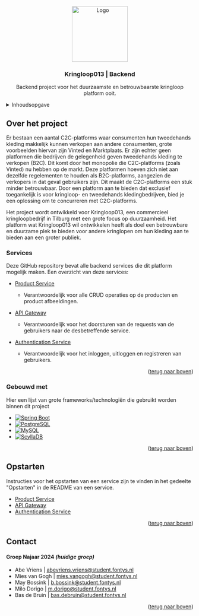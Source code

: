 <a id="readme-top"></a>
<br />
<div align="center">
  <a href="https://kringloop013.nl/">
    <img src="https://www.kringlooptilburg.nl/sites/default/files/logo--02.png" alt="Logo" height="150">
  </a>

  <h3 align="center">Kringloop013 | Backend</h3>

  <p align="center">
    Backend project voor het duurzaamste en betrouwbaarste kringloop platform ooit.
  </p>
</div>

<details>
  <summary>Inhoudsopgave</summary>
  <ol>
    <li>
      <a href="#over-het-project">Over het project</a>
      <ul>
        <li><a href="#services">Services</a></li>
        <li><a href="#gebouwd-met">Gebouwd met</a></li>
      </ul>
    </li>
    <li>
      <a href="#opstarten">Opstarten</a>
    </li>
    <li><a href="#contact">Contact</a></li>
  </ol>
</details>

## Over het project

Er bestaan een aantal C2C-platforms waar consumenten hun tweedehands kleding makkelijk kunnen verkopen aan andere consumenten, grote voorbeelden hiervan zijn Vinted en Marktplaats. Er zijn echter geen platformen die bedrijven de gelegenheid geven tweedehands kleding te verkopen (B2C). Dit komt door het monopolie die C2C-platforms (zoals Vinted) nu hebben op de markt. Deze platformen hoeven zich niet aan dezelfde regelementen te houden als B2C-platforms, aangezien de verkopers in dat geval gebruikers zijn. Dit maakt de C2C-platforms een stuk minder betrouwbaar. Door een platform aan te bieden dat exclusief toegankelijk is voor kringloop- en tweedehands kledingbedrijven, bied je een oplossing om te concurreren met C2C-platforms.

Het project wordt ontwikkeld voor Kringloop013, een commercieel kringloopbedrijf in Tilburg met een grote focus op duurzaamheid. Het platform wat Kringloop013 wil ontwikkelen heeft als doel een betrouwbare en duurzame plek te bieden voor andere kringlopen om hun kleding aan te bieden aan een groter publiek.

### Services
Deze GitHub repository bevat alle backend services die dit platform mogelijk maken.
Een overzicht van deze services:
<ul>
  <li>
    <a href="/product-service/README.md">Product Service</a>
    <ul>
      <li>
        <p>Verantwoordelijk voor alle CRUD operaties op de producten en product afbeeldingen.</p>
      </li>
    </ul>
  </li>
  <li>
    <a href="/api-gateway/README.md">API Gateway</a>
    <ul>
      <li>
        <p>Verantwoordelijk voor het doorsturen van de requests van de gebruikers naar de desbetreffende service.</p>
      </li>
    </ul>
  </li>
  <li>
    <a href="/authentication-service/README.md">Authentication Service</a>
    <ul>
      <li>
        <p>Verantwoordelijk voor het inloggen, uitloggen en registreren van gebruikers.</p>
      </li>
    </ul>
  </li>
</ul>

<p align="right">(<a href="#readme-top">terug naar boven</a>)</p>

### Gebouwd met

Hier een lijst van grote frameworks/technologiën die gebruikt worden binnen dit project
* [![Spring Boot][SpringBoot]][SpringBoot-url]
* [![PostgreSQL][Postgres]][Postgres-url]
* [![MySQL][MySQL]][MySQL-url]
* [![ScyllaDB][ScyllaDB]][ScyllaDB-url]

<p align="right">(<a href="#readme-top">terug naar boven</a>)</p>

## Opstarten

Instructies voor het opstarten van een service zijn te vinden in het gedeelte "Opstarten" in de README van een service.
<ul>
  <li><a href="/product-service/README.md#opstarten">Product Service</a></li>
  <li><a href="/api-gateway/README.md#opstarten">API Gateway</li>
  <li><a href="/authentication-service/README.md#opstarten">Authentication Service</a></li>
</ul>


<p align="right">(<a href="#readme-top">terug naar boven</a>)</p>


## Contact

<!-- (vul hier jullie namen in als je het project overneemt!) -->
#### Groep Najaar 2024 *(huidige groep)*
- Abe Vriens | abevriens.vriens@student.fontys.nl
- Mies van Gogh | mies.vangogh@student.fontys.nl
- May Bossink | b.bossink@student.fontys.nl
- Milo Dorigo | m.dorigo@student.fontys.nl
- Bas de Bruin | bas.debruin@student.fontys.nl

<p align="right">(<a href="#readme-top">terug naar boven</a>)</p>

<!-- LINKS & AFBEELDINGEN -->
[SpringBoot]: https://img.shields.io/badge/Spring_Boot-6DB33F?style=for-the-badge&logo=spring-boot&logoColor=white
[SpringBoot-url]: https://spring.io/projects/spring-boot
[Postgres]: https://img.shields.io/badge/PostgreSQL-316192?style=for-the-badge&logo=postgresql&logoColor=white
[Postgres-url]: https://www.postgresql.org/
[MySQL]: https://img.shields.io/badge/MySQL-005C84?style=for-the-badge&logo=mysql&logoColor=white
[MySQL-url]: https://www.mysql.com/
[ScyllaDB]: https://img.shields.io/badge/Scylla%20DB-6CD5E7?style=for-the-badge&logo=scylladb&logoColor=000
[ScyllaDB-url]: https://www.scylladb.com/
